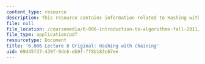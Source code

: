 ```yaml
---
content_type: resource
description: This resource contains information related to Hashing with chaining.
file: null
file_location: /coursemedia/6-006-introduction-to-algorithms-fall-2011/69d45fd7439f9dc6eb9fff8b183c67ee_MIT6_006F11_lec08_orig.pdf
file_type: application/pdf
resourcetype: Document
title: '6.006 Lecture 8 Original: Hashing with chaining'
uid: 69d45fd7-439f-9dc6-eb9f-ff8b183c67ee
---
```

